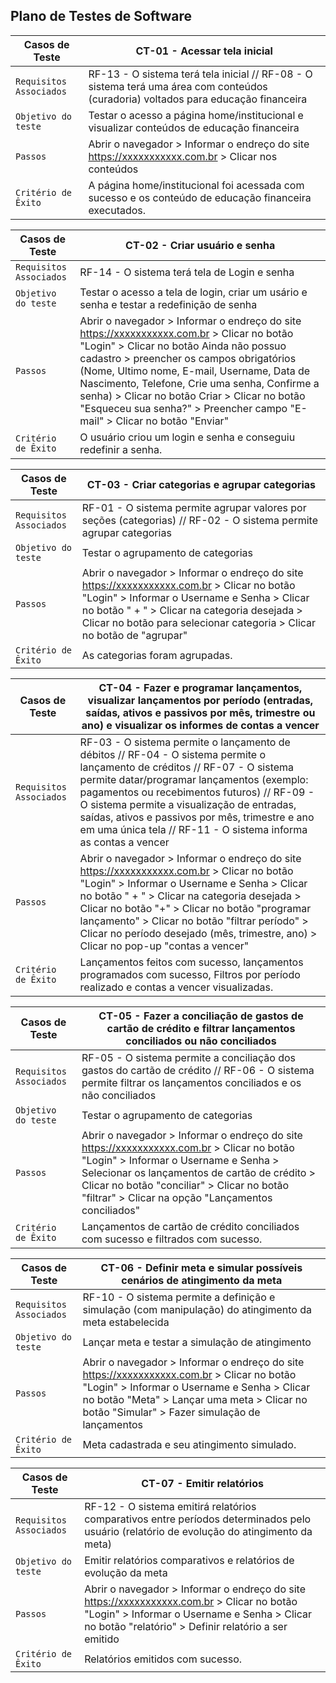 ## Plano de Testes de Software

| Casos de Teste | CT-01 - Acessar tela inicial |
|--------------------|------------------------------------|
|`Requisitos Associados` | RF-13 - O sistema terá tela inicial // RF-08 -  O sistema terá uma área com conteúdos (curadoria) voltados para educação financeira |
|`Objetivo do teste` | Testar o acesso a página home/institucional e visualizar conteúdos de educação financeira |
|`Passos` | Abrir o navegador > Informar o endreço do site https://xxxxxxxxxxx.com.br > Clicar nos conteúdos |
|`Critério de Êxito` | A página home/institucional foi acessada com sucesso e os conteúdo de educação financeira executados. |


| Casos de Teste | CT-02 - Criar usuário e senha |
|--------------------|------------------------------------|
|`Requisitos Associados` | RF-14 - O sistema terá tela de Login e senha |
|`Objetivo do teste` | Testar o acesso a tela de login, criar um usário e senha e testar a redefinição de senha |
|`Passos` | Abrir o navegador > Informar o endreço do site https://xxxxxxxxxxx.com.br > Clicar no botão "Login" > Clicar no botão Ainda não possuo cadastro > preencher os campos obrigatórios (Nome, Ultimo nome, E-mail, Username, Data de Nascimento, Telefone, Crie uma senha, Confirme a senha) > Clicar no botão Criar > Clicar no botão "Esqueceu sua senha?" > Preencher campo "E-mail" > Clicar no botão "Enviar" |
|`Critério de Êxito` | O usuário criou um login e senha e conseguiu redefinir a senha. |


| Casos de Teste | CT-03 - Criar categorias e agrupar categorias |
|--------------------|------------------------------------|
|`Requisitos Associados` | RF-01 -  O sistema permite agrupar valores por seções (categorias) // RF-02 - O sistema permite agrupar categorias |
|`Objetivo do teste` | Testar o agrupamento de categorias |
|`Passos` | Abrir o navegador > Informar o endreço do site https://xxxxxxxxxxx.com.br > Clicar no botão "Login" > Informar o Username e Senha > Clicar no botão " + " > Clicar na categoria desejada > Clicar no botão para selecionar categoria > Clicar no botão de "agrupar" |
|`Critério de Êxito` | As categorias foram agrupadas. |



| Casos de Teste | CT-04 - Fazer e programar lançamentos, visualizar lançamentos por período (entradas, saídas, ativos e passivos por mês, trimestre ou ano) e visualizar os informes de contas a vencer |
|--------------------|------------------------------------|
|`Requisitos Associados` | RF-03 - O sistema permite o lançamento de débitos // RF-04 - O sistema permite o lançamento de créditos // RF-07 - O sistema permite datar/programar lançamentos (exemplo: pagamentos ou recebimentos futuros) // RF-09 - O sistema permite a visualização de entradas, saídas, ativos e passivos por mês, trimestre e ano em uma única tela // RF-11 - O sistema informa as contas a vencer |
|`Passos` | Abrir o navegador > Informar o endreço do site https://xxxxxxxxxxx.com.br > Clicar no botão "Login" > Informar o Username e Senha > Clicar no botão " + " > Clicar na categoria desejada > Clicar no botão "+" > Clicar no botão "programar lançamento" > Clicar no botão "filtrar período" > Clicar no período desejado (mês, trimestre, ano) > Clicar no pop-up "contas a vencer" |
|`Critério de Êxito` | Lançamentos feitos com sucesso, lançamentos programados com sucesso, Filtros por período realizado e contas a vencer visualizadas. |


| Casos de Teste | CT-05 - Fazer a conciliação de gastos de cartão de crédito e filtrar lançamentos conciliados ou não conciliados |
|--------------------|------------------------------------|
|`Requisitos Associados` | RF-05 - O sistema permite a conciliação dos gastos do cartão de crédito // RF-06 - O sistema permite filtrar os lançamentos conciliados e os não conciliados |
|`Objetivo do teste` | Testar o agrupamento de categorias |
|`Passos` | Abrir o navegador > Informar o endreço do site https://xxxxxxxxxxx.com.br > Clicar no botão "Login" > Informar o Username e Senha > Selecionar os lançamentos de cartão de crédito > Clicar no botão "conciliar" > Clicar no botão "filtrar" > Clicar na opção "Lançamentos conciliados"  |
|`Critério de Êxito` | Lançamentos de cartão de crédito conciliados com sucesso e filtrados com sucesso. |


| Casos de Teste | CT-06 - Definir meta e simular possíveis cenários de atingimento da meta |
|--------------------|------------------------------------|
|`Requisitos Associados` | RF-10 - O sistema permite a definição e simulação (com manipulação) do atingimento da meta estabelecida |
|`Objetivo do teste` | Lançar meta e testar a simulação de atingimento  |
|`Passos` | Abrir o navegador > Informar o endreço do site https://xxxxxxxxxxx.com.br > Clicar no botão "Login" > Informar o Username e Senha > Clicar no botão "Meta" > Lançar uma meta > Clicar no botão "Simular" > Fazer simulação de lançamentos  |
|`Critério de Êxito` | Meta cadastrada e seu atingimento simulado. |


| Casos de Teste | CT-07 - Emitir relatórios |
|--------------------|------------------------------------|
|`Requisitos Associados` | RF-12 - O sistema emitirá relatórios comparativos entre períodos determinados pelo usuário (relatório de evolução do atingimento da meta) |
|`Objetivo do teste` | Emitir relatórios comparativos e relatórios de evolução da meta   |
|`Passos` | Abrir o navegador > Informar o endreço do site https://xxxxxxxxxxx.com.br > Clicar no botão "Login" > Informar o Username e Senha > Clicar no botão "relatório" > Definir relatório a ser emitido  |
|`Critério de Êxito` | Relatórios emitidos com sucesso.  |


